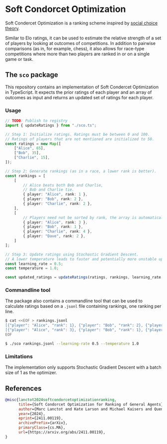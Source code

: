 # Soft Condorcet Optimization

Soft Condercet Optimization is a ranking scheme inspired by [social choice
theory](https://en.wikipedia.org/wiki/Social_choice_theory).

Similar to Elo ratings, it can be used to estimate the relative strength of a
set of players by looking at outcomes of competitions. In addition to pairwise
comparisons (as in, for example, chess), it also allows for race-type
competitions where more than two players are ranked in or on a single game or
task.


## The `sco` package

This repository contains an implementation of Soft Condercet Optimization in
TypeScript. It expects the prior ratings of each player and an array of outcomes
as input and returns an updated set of ratings for each player.


### Usage

```ts
// TODO: Publish to registry
import { updateRatings } from "./sco.ts";

// Step 1: Initialize ratings. Ratings must be between 0 and 100.
// Ratings of players that are not mentioned are initialized to 50.
const ratings = new Map([
    ["Alice", 65],
    ["Bob", 35],
    ["Charlie", 15],
]);

// Step 2: Generate rankings (as in a race, a lower rank is better).
const rankings = [
    [
        // Alice beats both Bob and Charlie,
        // Bob and Charlie tie.
        { player: "Alice", rank: 1 },
        { player: "Bob", rank: 2 },
        { player: "Charlie", rank: 2 },
    ],
    [
        // Players need not be sorted by rank, the array is automatically sorted.
        { player: "Alice", rank: 3 },
        { player: "Bob", rank: 1 },
        { player: "Charlie", rank: 4 },
        { player: "Dave", rank: 2 },
    ]
];

// Step 3: Update ratings using Stochastic Gradient Descent.
// A lower temperature leads to faster and potentially more unstable updates.
const learning_rate = 0.5;
const temperature = 1.0;

const updated_ratings = updateRatings(ratings, rankings, learning_rate, temperature);
```

### Commandline tool

The package also contains a commandline tool that can be used to calculate
ratings based on a `.jsonl` file containing rankings, one ranking per line.

```bash
$ cat <<EOF > rankings.jsonl
[{"player": "Alice", "rank": 1}, {"player": "Bob", "rank": 2}, {"player": "Charlie", "rank": 2}]
[{"player": "Alice", "rank": 3}, {"player": "Bob", "rank": 1}, {"player": "Charlie", "rank": 4}, {"player": "Dave", "rank": 2}]
EOF

$ ./sco rankings.jsonl --learning-rate 0.5 --temperature 1.0
```


### Limitations

The implementation only supports Stochastic Gradient Descent with a batch size
of 1 as the optimizer.


## References

```bibtex
@misc{lanctot2024softcondorcetoptimizationranking,
      title={Soft Condorcet Optimization for Ranking of General Agents}, 
      author={Marc Lanctot and Kate Larson and Michael Kaisers and Quentin Berthet and Ian Gemp and Manfred Diaz and Roberto-Rafael Maura-Rivero and Yoram Bachrach and Anna Koop and Doina Precup},
      year={2024},
      eprint={2411.00119},
      archivePrefix={arXiv},
      primaryClass={cs.MA},
      url={https://arxiv.org/abs/2411.00119}, 
}
```
